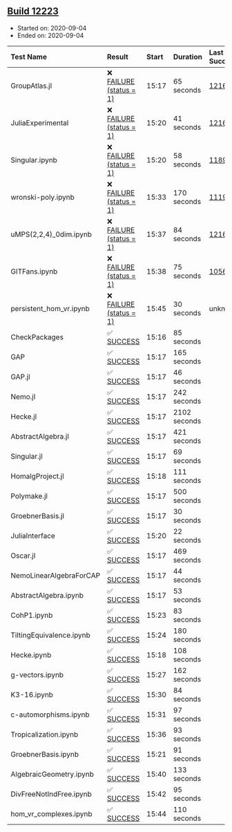 ## [Build 12223](https://oscarci.mathematik.uni-kl.de/job/oscar/12223/)

* Started on: 2020-09-04
* Ended on: 2020-09-04

| Test Name    | Result | Start | Duration | Last Success | First Failure |
|:-------------|:-------|:------|:---------|:-------------|:--------------|
| GroupAtlas.jl | ❌ [FAILURE (status = 1)](https://oscarci.mathematik.uni-kl.de/job/oscar/12223/artifact/logs/build-12223/GroupAtlas.jl.log) | 15:17 | 65 seconds | [12167](https://oscarci.mathematik.uni-kl.de/job/oscar/12167/) | [12168](https://oscarci.mathematik.uni-kl.de/job/oscar/12168/) |
| JuliaExperimental | ❌ [FAILURE (status = 1)](https://oscarci.mathematik.uni-kl.de/job/oscar/12223/artifact/logs/build-12223/JuliaExperimental.log) | 15:20 | 41 seconds | [12167](https://oscarci.mathematik.uni-kl.de/job/oscar/12167/) | [12168](https://oscarci.mathematik.uni-kl.de/job/oscar/12168/) |
| Singular.ipynb | ❌ [FAILURE (status = 1)](https://oscarci.mathematik.uni-kl.de/job/oscar/12223/artifact/logs/build-12223/Singular.ipynb.log) | 15:20 | 58 seconds | [11893](https://oscarci.mathematik.uni-kl.de/job/oscar/11893/) | [11894](https://oscarci.mathematik.uni-kl.de/job/oscar/11894/) |
| wronski-poly.ipynb | ❌ [FAILURE (status = 1)](https://oscarci.mathematik.uni-kl.de/job/oscar/12223/artifact/logs/build-12223/wronski-poly.ipynb.log) | 15:33 | 170 seconds | [11192](https://oscarci.mathematik.uni-kl.de/job/oscar/11192/) | [11193](https://oscarci.mathematik.uni-kl.de/job/oscar/11193/) |
| uMPS(2,2,4)_0dim.ipynb | ❌ [FAILURE (status = 1)](https://oscarci.mathematik.uni-kl.de/job/oscar/12223/artifact/logs/build-12223/uMPS-2-2-4-_0dim.ipynb.log) | 15:37 | 84 seconds | [12167](https://oscarci.mathematik.uni-kl.de/job/oscar/12167/) | [12168](https://oscarci.mathematik.uni-kl.de/job/oscar/12168/) |
| GITFans.ipynb | ❌ [FAILURE (status = 1)](https://oscarci.mathematik.uni-kl.de/job/oscar/12223/artifact/logs/build-12223/GITFans.ipynb.log) | 15:38 | 75 seconds | [10566](https://oscarci.mathematik.uni-kl.de/job/oscar/10566/) | [10567](https://oscarci.mathematik.uni-kl.de/job/oscar/10567/) |
| persistent_hom_vr.ipynb | ❌ [FAILURE (status = 1)](https://oscarci.mathematik.uni-kl.de/job/oscar/12223/artifact/logs/build-12223/persistent_hom_vr.ipynb.log) | 15:45 | 30 seconds | unknown | unknown |
| CheckPackages | ✅ [SUCCESS](https://oscarci.mathematik.uni-kl.de/job/oscar/12223/artifact/logs/build-12223/CheckPackages.log) | 15:16 | 85 seconds |  |  |
| GAP | ✅ [SUCCESS](https://oscarci.mathematik.uni-kl.de/job/oscar/12223/artifact/logs/build-12223/GAP.log) | 15:17 | 165 seconds |  |  |
| GAP.jl | ✅ [SUCCESS](https://oscarci.mathematik.uni-kl.de/job/oscar/12223/artifact/logs/build-12223/GAP.jl.log) | 15:17 | 46 seconds |  |  |
| Nemo.jl | ✅ [SUCCESS](https://oscarci.mathematik.uni-kl.de/job/oscar/12223/artifact/logs/build-12223/Nemo.jl.log) | 15:17 | 242 seconds |  |  |
| Hecke.jl | ✅ [SUCCESS](https://oscarci.mathematik.uni-kl.de/job/oscar/12223/artifact/logs/build-12223/Hecke.jl.log) | 15:17 | 2102 seconds |  |  |
| AbstractAlgebra.jl | ✅ [SUCCESS](https://oscarci.mathematik.uni-kl.de/job/oscar/12223/artifact/logs/build-12223/AbstractAlgebra.jl.log) | 15:17 | 421 seconds |  |  |
| Singular.jl | ✅ [SUCCESS](https://oscarci.mathematik.uni-kl.de/job/oscar/12223/artifact/logs/build-12223/Singular.jl.log) | 15:17 | 69 seconds |  |  |
| HomalgProject.jl | ✅ [SUCCESS](https://oscarci.mathematik.uni-kl.de/job/oscar/12223/artifact/logs/build-12223/HomalgProject.jl.log) | 15:18 | 111 seconds |  |  |
| Polymake.jl | ✅ [SUCCESS](https://oscarci.mathematik.uni-kl.de/job/oscar/12223/artifact/logs/build-12223/Polymake.jl.log) | 15:17 | 500 seconds |  |  |
| GroebnerBasis.jl | ✅ [SUCCESS](https://oscarci.mathematik.uni-kl.de/job/oscar/12223/artifact/logs/build-12223/GroebnerBasis.jl.log) | 15:17 | 30 seconds |  |  |
| JuliaInterface | ✅ [SUCCESS](https://oscarci.mathematik.uni-kl.de/job/oscar/12223/artifact/logs/build-12223/JuliaInterface.log) | 15:20 | 22 seconds |  |  |
| Oscar.jl | ✅ [SUCCESS](https://oscarci.mathematik.uni-kl.de/job/oscar/12223/artifact/logs/build-12223/Oscar.jl.log) | 15:17 | 469 seconds |  |  |
| NemoLinearAlgebraForCAP | ✅ [SUCCESS](https://oscarci.mathematik.uni-kl.de/job/oscar/12223/artifact/logs/build-12223/NemoLinearAlgebraForCAP.log) | 15:17 | 44 seconds |  |  |
| AbstractAlgebra.ipynb | ✅ [SUCCESS](https://oscarci.mathematik.uni-kl.de/job/oscar/12223/artifact/logs/build-12223/AbstractAlgebra.ipynb.log) | 15:17 | 53 seconds |  |  |
| CohP1.ipynb | ✅ [SUCCESS](https://oscarci.mathematik.uni-kl.de/job/oscar/12223/artifact/logs/build-12223/CohP1.ipynb.log) | 15:23 | 83 seconds |  |  |
| TiltingEquivalence.ipynb | ✅ [SUCCESS](https://oscarci.mathematik.uni-kl.de/job/oscar/12223/artifact/logs/build-12223/TiltingEquivalence.ipynb.log) | 15:24 | 180 seconds |  |  |
| Hecke.ipynb | ✅ [SUCCESS](https://oscarci.mathematik.uni-kl.de/job/oscar/12223/artifact/logs/build-12223/Hecke.ipynb.log) | 15:18 | 108 seconds |  |  |
| g-vectors.ipynb | ✅ [SUCCESS](https://oscarci.mathematik.uni-kl.de/job/oscar/12223/artifact/logs/build-12223/g-vectors.ipynb.log) | 15:27 | 162 seconds |  |  |
| K3-16.ipynb | ✅ [SUCCESS](https://oscarci.mathematik.uni-kl.de/job/oscar/12223/artifact/logs/build-12223/K3-16.ipynb.log) | 15:30 | 84 seconds |  |  |
| c-automorphisms.ipynb | ✅ [SUCCESS](https://oscarci.mathematik.uni-kl.de/job/oscar/12223/artifact/logs/build-12223/c-automorphisms.ipynb.log) | 15:31 | 97 seconds |  |  |
| Tropicalization.ipynb | ✅ [SUCCESS](https://oscarci.mathematik.uni-kl.de/job/oscar/12223/artifact/logs/build-12223/Tropicalization.ipynb.log) | 15:36 | 93 seconds |  |  |
| GroebnerBasis.ipynb | ✅ [SUCCESS](https://oscarci.mathematik.uni-kl.de/job/oscar/12223/artifact/logs/build-12223/GroebnerBasis.ipynb.log) | 15:21 | 91 seconds |  |  |
| AlgebraicGeometry.ipynb | ✅ [SUCCESS](https://oscarci.mathematik.uni-kl.de/job/oscar/12223/artifact/logs/build-12223/AlgebraicGeometry.ipynb.log) | 15:40 | 133 seconds |  |  |
| DivFreeNotIndFree.ipynb | ✅ [SUCCESS](https://oscarci.mathematik.uni-kl.de/job/oscar/12223/artifact/logs/build-12223/DivFreeNotIndFree.ipynb.log) | 15:42 | 95 seconds |  |  |
| hom_vr_complexes.ipynb | ✅ [SUCCESS](https://oscarci.mathematik.uni-kl.de/job/oscar/12223/artifact/logs/build-12223/hom_vr_complexes.ipynb.log) | 15:44 | 110 seconds |  |  |
